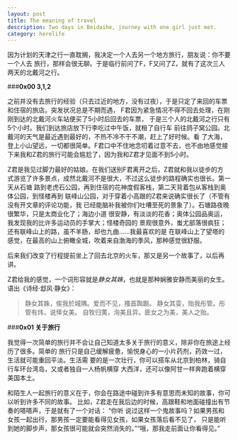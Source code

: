 ```yaml
---
layout: post
title: The meaning of travel
description: Two days in Beidaihe, journey with one girl just met.
category: herelife
---
```


因为计划的天津之行一直耽搁，我决定一个人去另一个地方旅行，朋友说：你不要一个人去
旅行，那样会很无聊。于是临行前问了F，F又问了Z，就有了这次三人两天的北戴河之行。

###**0x00 3,1,2**

之前并没有去旅行的经验（只去过近的地方，没有过夜），于是只定了来回的车票和住宿的旅店。突发状况总是不期而遇，
F君因为紧急情况不得不回去处理，在刚刚到达的北戴河火车站便买了5小时后回去的车票，
于是三个人的北戴河之行只有5个小时。我们到达旅店放下行李吃过中午饭，就租了自行车
前往鸽子窝公园。北戴河的天气是最近遇到最好的，不热不冷不干不潮，赶上了好时候。看
了大海，登上小山望远，一切都很简单。F君口中不住地念叨着过意不去，也不由地感觉接
下来我和Z君的旅行可能会尴尬了，因为我和Z君才见面不到5小时。

Z君是我见过脚力最好的姑娘。在我们送别F君离开之后，Z君就和我以徒步的方
式游览了许多景点，成然北戴河不是很大，不过这么徒步的路程确实也很长。第一天从石塘
路到老虎石公园，再到住宿的花神度假客栈，第二天背着包从客栈到奥体公园，到怪楼再到
联峰山公园，对于穿着小高跟的Z君来说确实很长了（不管有没有开文章的评论功能，我
已经能脑补我被你们吐嘈至死的景象了）。石塘路夜晚很繁华，只是太商业化了；海边小道
很安静，有淡淡的花香；奥体公园品奥运，我发现我的比许多运动员的手掌大；怪楼奇园的
景观很意外，蚩尤部落很疯狂；还有联峰山上的路，虽不羊肠，却也九曲......我最喜欢的是
在联峰山上了望塔的感觉，在最高的山上俯瞰全城，吹着来自渤海的季风，那种感觉很舒服。

后来我们改变了行程提前坐上了回去北京的火车，那又是另一个故事了，以后再讲。

Z君给我的感觉，一个词形容就是*静女其姝*，也就是那种娴雅安静而美丽的女生。语出《诗经·邶风·静女》：

 > 静女其姝，俟我於城隅。爱而不见，搔首踟蹰。
 > 静女其娈，贻我彤管。彤管有炜，说怿女美。
 > 自牧归荑，洵美且异。匪女之为美，美人之贻。

###**0x01 关于旅行**

我觉得一次简单的旅行并不会让自己知道太多关于旅行的意义，除非你在旅途上经历了很多。简单的
旅行只是自己缓解疲惫，愉悦身心的一小片药剂，药效一过，生活就可能重回平淡。生活需
要的是一次壮行，你可以搭车从北京到柏林，骑自行车环台湾岛，又或者独自一人杨帆横穿
大西洋，还可以像阿甘一样奔跑着横穿美国本土。

和陌生人一起旅行的意义在于，你会在路途中碰到许多有意思而未知的故事，你可以听到许多不同的故事。
比如，Z君走在我后边的时候，高跟鞋和地面碰撞出有节奏的嗒嗒声，于是就有了一个对话： “你听
说过这样一个鬼故事吗？如果男孩和女孩一起出行，那男孩一定要能看得见女孩，如果女孩落后看不见了，
只是能听到她的脚步声，那女孩很可能就会突然消失的。”“哦，那我走前面让你看得见。”
